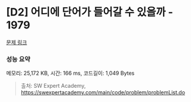 # [D2] 어디에 단어가 들어갈 수 있을까 - 1979 

[문제 링크](https://swexpertacademy.com/main/code/problem/problemDetail.do?contestProbId=AV5PuPq6AaQDFAUq) 

### 성능 요약

메모리: 25,172 KB, 시간: 166 ms, 코드길이: 1,049 Bytes



> 출처: SW Expert Academy, https://swexpertacademy.com/main/code/problem/problemList.do